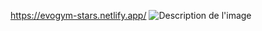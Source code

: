 https://evogym-stars.netlify.app/
![Description de l'image](https://evogym-stars.netlify.app/src/assets/home.png)

